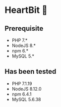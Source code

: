 # HeartBit 🏥

## Prerequisite
* PHP 7.*
* NodeJS 8.*
* npm 6.*
* MySQL 5.*

## Has been tested
* PHP 7.1.19
* NodeJS 8.12.0 
* npm 6.4.1
* MySQL 5.6.38
